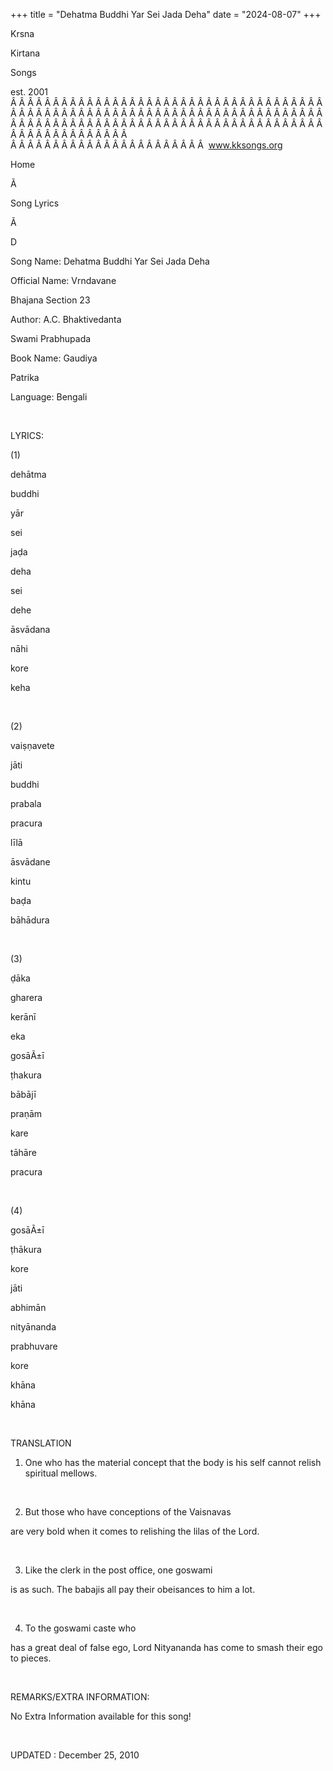 +++ 
title = "Dehatma Buddhi Yar Sei Jada Deha"
date = "2024-08-07"
+++

Krsna
 
Kirtana
 
Songs

est. 2001
Â Â Â Â Â Â Â Â Â Â Â Â Â Â Â Â Â Â Â Â Â Â Â Â Â Â Â Â Â Â Â Â Â Â Â Â Â Â Â Â Â Â Â Â Â Â Â Â Â Â Â Â Â Â Â Â Â Â Â Â Â Â Â Â Â Â Â Â Â Â Â Â Â Â Â Â Â Â Â Â Â Â Â Â Â Â Â Â Â Â Â Â Â Â Â Â Â Â Â Â Â Â Â Â Â Â Â Â Â Â Â Â Â Â Â Â Â Â Â Â Â Â Â Â Â  
Â Â Â Â Â Â Â Â Â Â Â Â Â Â Â Â Â Â Â Â Â Â Â  
www.kksongs.org








Home
 
Ã 
 
Song Lyrics
 
Ã 
 
D


Song
Name: 
Dehatma Buddhi Yar Sei Jada Deha




Official
Name: 
Vrndavane
 
Bhajana
 Section 23


Author: 
A.C. 
Bhaktivedanta

Swami 
Prabhupada


Book Name: 
Gaudiya
 
Patrika


Language: 
Bengali




 


LYRICS:


(1)


dehātma
 
buddhi
 
yār
 
sei
 
jaḍa
 
deha


sei
 
dehe
 
āsvādana
 
nāhi
 
kore
 
keha


 


(2)


vaiṣṇavete
 
jāti
 
buddhi
 
prabala
 
pracura


līlā
 
āsvādane
 
kintu
 
baḍa
 
bāhādura


 


(3)


ḍāka
 
gharera
 
kerānī
 
eka
 
gosāÃ±ī
 
ṭhakura


bābājī
 
praṇām
 
kare
 
tāhāre
 
pracura


 


(4)


gosāÃ±ī
 
ṭhākura
 
kore
 
jāti
 
abhimān


nityānanda
 
prabhuvare
 
kore
 
khāna
 
khāna


 


TRANSLATION


1) One who has the material concept that the body is his self cannot
relish spiritual mellows. 


 


2) But those who have conceptions of the 
Vaisnavas

are very bold when it comes to relishing the 
lilas
 of the Lord. 


 


3) Like the clerk in the post office, one 
goswami

is as such. The 
babajis
 all pay their 
obeisances
 to him a lot.


 


4) To the 
goswami
 caste 
who

has a great deal of false ego, Lord 
Nityananda
 has
come to smash their ego to pieces.


 


REMARKS/EXTRA INFORMATION:


No Extra Information available for this song!


 


UPDATED
:
 December 25,
2010
